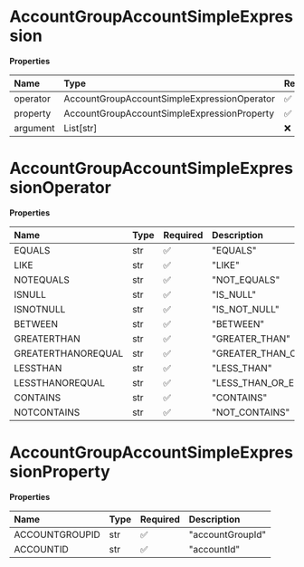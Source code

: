 # AccountGroupAccountSimpleExpression

**Properties**

| Name     | Type                                        | Required | Description |
| :------- | :------------------------------------------ | :------- | :---------- |
| operator | AccountGroupAccountSimpleExpressionOperator | ✅       |             |
| property | AccountGroupAccountSimpleExpressionProperty | ✅       |             |
| argument | List[str]                                   | ❌       |             |

# AccountGroupAccountSimpleExpressionOperator

**Properties**

| Name               | Type | Required | Description             |
| :----------------- | :--- | :------- | :---------------------- |
| EQUALS             | str  | ✅       | "EQUALS"                |
| LIKE               | str  | ✅       | "LIKE"                  |
| NOTEQUALS          | str  | ✅       | "NOT_EQUALS"            |
| ISNULL             | str  | ✅       | "IS_NULL"               |
| ISNOTNULL          | str  | ✅       | "IS_NOT_NULL"           |
| BETWEEN            | str  | ✅       | "BETWEEN"               |
| GREATERTHAN        | str  | ✅       | "GREATER_THAN"          |
| GREATERTHANOREQUAL | str  | ✅       | "GREATER_THAN_OR_EQUAL" |
| LESSTHAN           | str  | ✅       | "LESS_THAN"             |
| LESSTHANOREQUAL    | str  | ✅       | "LESS_THAN_OR_EQUAL"    |
| CONTAINS           | str  | ✅       | "CONTAINS"              |
| NOTCONTAINS        | str  | ✅       | "NOT_CONTAINS"          |

# AccountGroupAccountSimpleExpressionProperty

**Properties**

| Name           | Type | Required | Description      |
| :------------- | :--- | :------- | :--------------- |
| ACCOUNTGROUPID | str  | ✅       | "accountGroupId" |
| ACCOUNTID      | str  | ✅       | "accountId"      |

